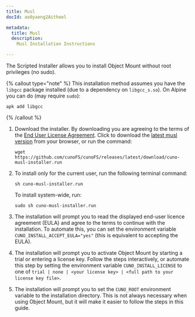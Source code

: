 ```yaml
---
title: Musl
docId: ao0yaeng2Aitheel

metadata:
  title: Musl
  description:
    Musl Installation Instructions

---
```



The Scripted Installer allows you to install Object Mount without root privileges (no sudo).

{% callout type="note"  %}
This installation method assumes you have the `libgcc` package installed (due to a dependency on `libgcc_s.so`). On Alpine you can do (may require `sudo`):

```console
apk add libgcc
```
{% /callout %}

1. Download the installer. By downloading you are agreeing to the terms of the [End User License Agreement](https://www.storj.io/legal/terms-of-use). Click to download the [latest musl version](https://github.com/cunoFS/cunoFS/releases/latest/download/cuno-musl-installer.run) from your browser, or run the command:

   ```console
   wget https://github.com/cunoFS/cunoFS/releases/latest/download/cuno-musl-installer.run
   ```

2. To install only for the current user, run the following terminal command:

   ```console
   sh cuno-musl-installer.run
   ```

   To install system-wide, run:

   ```console
   sudo sh cuno-musl-installer.run
   ```

3. The installation will prompt you to read the displayed end-user licence agreement (EULA) and agree to the terms to continue with the installation. To automate this, you can set the environment variable `CUNO_INSTALL_ACCEPT_EULA="yes"` (this is equivalent to accepting the EULA).

4. The installation will prompt you to activate Object Mount by starting a trial or entering a license key. Follow the steps interactively, or automate this step by setting the environment variable `CUNO_INSTALL_LICENSE` to one of `trial | none | <your license key> | <full path to your license key file>`.

5. The installation will prompt you to set the `CUNO_ROOT` environment variable to the installation directory. This is not always necessary when using Object Mount, but it will make it easier to follow the steps in this guide.
